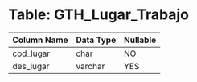 # Table: GTH_Lugar_Trabajo

| Column Name | Data Type | Nullable |
|-------------|-----------|----------|
| cod_lugar | char | NO |
| des_lugar | varchar | YES |
